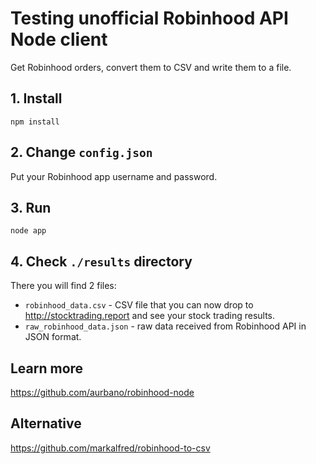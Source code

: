 # Testing unofficial Robinhood API Node client

Get Robinhood orders, convert them to CSV and write them to a file.

## 1. Install

```
npm install
```

## 2. Change `config.json`

Put your Robinhood app username and password.

## 3. Run

```
node app
```

## 4. Check `./results` directory

There you will find 2 files:
+ `robinhood_data.csv` - CSV file that you can now drop to http://stocktrading.report and see your stock trading results.
+ `raw_robinhood_data.json` - raw data received from Robinhood API in JSON format.

## Learn more

https://github.com/aurbano/robinhood-node

## Alternative

https://github.com/markalfred/robinhood-to-csv
